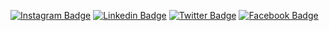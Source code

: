 [![Instagram Badge](https://img.shields.io/badge/Instagram--blue?style=social&logo=instagram&link=https://www.instagram.com/loumogwai/)](https://www.instagram.com/mogwailou/)
[![Linkedin Badge](https://img.shields.io/badge/Linkedin--blue?style=social&logo=linkedin&link=https://www.linkedin.com/in/louise-ribeiro-0211a816b)](https://www.linkedin.com/in/louise-ribeiro-0211a816b)
[![Twitter Badge](https://img.shields.io/badge/Twitter--blue?style=social&logo=twitter&link=https://twitter.com/justamogwai)](https://twitter.com/justamogwai)
[![Facebook Badge](https://img.shields.io/badge/Facebook--blue?style=social&logo=facebook&link=https://www.facebook.com/louise.ribeiro.790)](https://www.facebook.com/louise.ribeiro.790)
